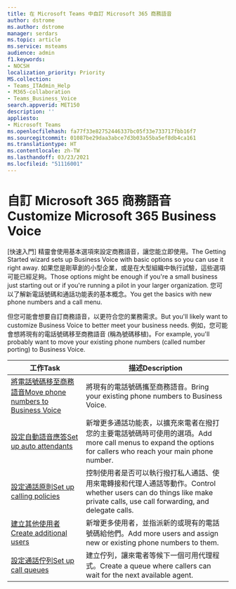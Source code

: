 ```yaml
---
title: 在 Microsoft Teams 中自訂 Microsoft 365 商務語音
author: dstrome
ms.author: dstrome
manager: serdars
ms.topic: article
ms.service: msteams
audience: admin
f1.keywords:
- NOCSH
localization_priority: Priority
MS.collection:
- Teams_ITAdmin_Help
- M365-collaboration
- Teams_Business_Voice
search.appverid: MET150
description: ''
appliesto:
- Microsoft Teams
ms.openlocfilehash: fa77f33e82752446337bc05f33e733717fbb16f7
ms.sourcegitcommit: 01087be29daa3abce7d3b03a55ba5ef8db4ca161
ms.translationtype: HT
ms.contentlocale: zh-TW
ms.lasthandoff: 03/23/2021
ms.locfileid: "51116001"
---
```

# <a name="customize-microsoft-365-business-voice"></a><span data-ttu-id="4a422-102">自訂 Microsoft 365 商務語音</span><span class="sxs-lookup"><span data-stu-id="4a422-102">Customize Microsoft 365 Business Voice</span></span>

<span data-ttu-id="4a422-103">[快速入門] 精靈會使用基本選項來設定商務語音，讓您能立即使用。</span><span class="sxs-lookup"><span data-stu-id="4a422-103">The Getting Started wizard sets up Business Voice with basic options so you can use it right away.</span></span> <span data-ttu-id="4a422-104">如果您是剛草創的小型企業，或是在大型組織中執行試驗，這些選項可能已經足夠。</span><span class="sxs-lookup"><span data-stu-id="4a422-104">Those options might be enough if you're a small business just starting out or if you're running a pilot in your larger organization.</span></span> <span data-ttu-id="4a422-105">您可以了解新電話號碼和通話功能表的基本概念。</span><span class="sxs-lookup"><span data-stu-id="4a422-105">You get the basics with new phone numbers and a call menu.</span></span> 

<span data-ttu-id="4a422-106">但您可能會想要自訂商務語音，以更符合您的業務需求。</span><span class="sxs-lookup"><span data-stu-id="4a422-106">But you'll likely want to customize Business Voice to better meet your business needs.</span></span> <span data-ttu-id="4a422-107">例如，您可能會想將現有的電話號碼移至商務語音 (稱為號碼移植)。</span><span class="sxs-lookup"><span data-stu-id="4a422-107">For example, you'll probably want to move your existing phone numbers (called number porting) to Business Voice.</span></span>

| <span data-ttu-id="4a422-108">工作</span><span class="sxs-lookup"><span data-stu-id="4a422-108">Task</span></span>                                                          | <span data-ttu-id="4a422-109">描述</span><span class="sxs-lookup"><span data-stu-id="4a422-109">Description</span></span>                                                                                          |
|---------------------------------------------------------------|------------------------------------------------------------------------------------------------------|
| [<span data-ttu-id="4a422-110">將電話號碼移至商務語音</span><span class="sxs-lookup"><span data-stu-id="4a422-110">Move phone numbers to Business Voice</span></span>](port-phone-numbers.md) | <span data-ttu-id="4a422-111">將現有的電話號碼攜至商務語音。</span><span class="sxs-lookup"><span data-stu-id="4a422-111">Bring your existing phone numbers to Business Voice.</span></span>                                                 |
| [<span data-ttu-id="4a422-112">設定自動語音應答</span><span class="sxs-lookup"><span data-stu-id="4a422-112">Set up auto attendants</span></span>](./create-a-phone-system-auto-attendant-smb.md)           | <span data-ttu-id="4a422-113">新增更多通話功能表，以擴充來電者在撥打您的主要電話號碼時可使用的選項。</span><span class="sxs-lookup"><span data-stu-id="4a422-113">Add more call menus to expand the options for callers who reach your main phone number.</span></span>        |
| [<span data-ttu-id="4a422-114">設定通話原則</span><span class="sxs-lookup"><span data-stu-id="4a422-114">Set up calling policies</span></span>](set-up-policies.md)                 | <span data-ttu-id="4a422-115">控制使用者是否可以執行撥打私人通話、使用來電轉接和代理人通話等動作。</span><span class="sxs-lookup"><span data-stu-id="4a422-115">Control whether users can do things like make private calls, use call forwarding, and delegate calls.</span></span>        |
| [<span data-ttu-id="4a422-116">建立其他使用者</span><span class="sxs-lookup"><span data-stu-id="4a422-116">Create additional users</span></span>](create-users.md)                    | <span data-ttu-id="4a422-117">新增更多使用者，並指派新的或現有的電話號碼給他們。</span><span class="sxs-lookup"><span data-stu-id="4a422-117">Add more users and assign new or existing phone numbers to them.</span></span>                                     |
| [<span data-ttu-id="4a422-118">設定通話佇列</span><span class="sxs-lookup"><span data-stu-id="4a422-118">Set up call queues</span></span>](./create-a-phone-system-call-queue-smb.md)                   | <span data-ttu-id="4a422-119">建立佇列，讓來電者等候下一個可用代理程式。</span><span class="sxs-lookup"><span data-stu-id="4a422-119">Create a queue where callers can wait for the next available agent.</span></span>                                  |